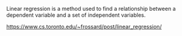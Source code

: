 ﻿Linear regression is a method used to find a relationship between a dependent variable and a set of independent variables.

https://www.cs.toronto.edu/~frossard/post/linear_regression/